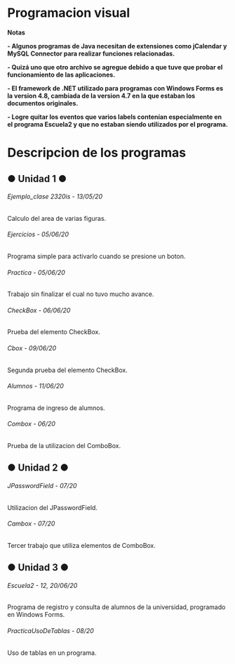 # Programacion visual

<!----Notas---->
**Notas**

**- Algunos programas de Java necesitan de extensiones como jCalendar y MySQL Connector para realizar funciones relacionadas.**

**- Quizá uno que otro archivo se agregue debido a que tuve que probar el funcionamiento de las aplicaciones.**

**- El framework de .NET utilizado para programas con Windows Forms es la version 4.8, cambiada de la version 4.7 en la que estaban los documentos originales.**

**- Logre quitar los eventos que varios labels contenían especialmente en el programa Escuela2 y que no estaban siendo utilizados por el programa.**
<!----Separador de las notas---->

<!----Directorio con descripcion de los programas---->
# Descripcion de los programas

## ● Unidad 1 ●
###### Ejemplo_clase 2320is - 13/05/20
Calculo del area de varias figuras.

<!----Separador---->

###### Ejercicios - 05/06/20
Programa simple para activarlo cuando se presione un boton.

<!----Separador---->

###### Practica - 05/06/20
Trabajo sin finalizar el cual no tuvo mucho avance.

<!----Separador---->

###### CheckBox - 06/06/20
Prueba del elemento CheckBox.

<!----Separador---->

###### Cbox - 09/06/20
Segunda prueba del elemento CheckBox.

<!----Separador---->

###### Alumnos - 11/06/20
Programa de ingreso de alumnos.

<!----Separador---->

###### Combox - 06/20
Prueba de la utilizacion del ComboBox.

## ● Unidad 2 ●
###### JPasswordField - 07/20
Utilizacion del JPasswordField.

<!----Separador---->

###### Cambox - 07/20
Tercer trabajo que utiliza elementos de ComboBox.

## ● Unidad 3 ●
###### Escuela2 - 12, 20/06/20
Programa de registro y consulta de alumnos de la universidad, programado en Windows Forms.

<!----Separador---->

###### PracticaUsoDeTablas - 08/20
Uso de tablas en un programa.
<!----Separador del directorio con ubicación de archivos---->